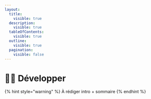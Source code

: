 ```yaml
---
layout:
  title:
    visible: true
  description:
    visible: true
  tableOfContents:
    visible: true
  outline:
    visible: true
  pagination:
    visible: false
---
```


# 👩‍💻 Développer

{% hint style="warning" %}
À rédiger intro + sommaire
{% endhint %}
